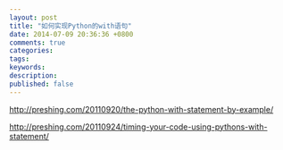 ```yaml
---
layout: post
title: "如何实现Python的with语句"
date: 2014-07-09 20:36:36 +0800
comments: true
categories: 
tags: 
keywords: 
description:
published: false
---
```



http://preshing.com/20110920/the-python-with-statement-by-example/

http://preshing.com/20110924/timing-your-code-using-pythons-with-statement/

